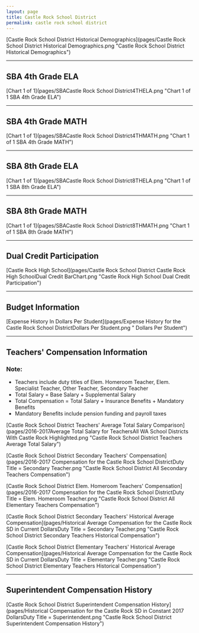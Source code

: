 ```yaml
---
layout: page
title: Castle Rock School District
permalink: castle rock school district
---
```



[Castle Rock School District Historical Demographics](pages/Castle Rock School District Historical Demographics.png "Castle Rock School District Historical Demographics")

___

## SBA 4th Grade ELA

[Chart 1 of 1](pages/SBACastle Rock School District4THELA.png "Chart 1 of 1 SBA 4th Grade ELA")


___

## SBA 4th Grade MATH

[Chart 1 of 1](pages/SBACastle Rock School District4THMATH.png "Chart 1 of 1 SBA 4th Grade MATH")


___

## SBA 8th Grade ELA

[Chart 1 of 1](pages/SBACastle Rock School District8THELA.png "Chart 1 of 1 SBA 8th Grade ELA")


___

## SBA 8th Grade MATH

[Chart 1 of 1](pages/SBACastle Rock School District8THMATH.png "Chart 1 of 1 SBA 8th Grade MATH")


___

## Dual Credit Participation

[Castle Rock High School](pages/Castle Rock School District Castle Rock High SchoolDual Credit BarChart.png "Castle Rock High School Dual Credit Participation")


___

## Budget Information

[Expense History In Dollars Per Student](pages/Expense History for the Castle Rock School DistrictDollars Per Student.png " Dollars Per Student")


___

## Teachers' Compensation Information
### Note:
- Teachers include duty titles of Elem. Homeroom Teacher, Elem. Specialist Teacher, Other Teacher, Secondary Teacher
- Total Salary = Base Salary + Supplemental Salary
- Total Compensation = Total Salary + Insurance Benefits + Mandatory Benefits
- Mandatory Benefits include pension funding and payroll taxes

[Castle Rock School District Teachers' Average Total Salary Comparison](pages/2016-2017Average Total Salary for TeachersAll WA School Districts With Castle Rock Highlighted.png "Castle Rock School District Teachers Average Total Salary")

[Castle Rock School District Secondary Teachers' Compensation](pages/2016-2017 Compensation for the Castle Rock School DistrictDuty Title = Secondary Teacher.png "Castle Rock School District All Secondary Teachers Compensation")

[Castle Rock School District Elem. Homeroom Teachers' Compensation](pages/2016-2017 Compensation for the Castle Rock School DistrictDuty Title = Elem. Homeroom Teacher.png "Castle Rock School District All Elementary Teachers Compensation")

[Castle Rock School District Secondary Teachers' Historical Average Compensation](pages/Historical Average Compensation for the Castle Rock SD in Current DollarsDuty Title = Secondary Teacher.png "Castle Rock School District Secondary Teachers Historical Compensation")

[Castle Rock School District Elementary Teachers' Historical Average Compensation](pages/Historical Average Compensation for the Castle Rock SD in Current DollarsDuty Title = Elementary Teacher.png "Castle Rock School District Elementary Teachers Historical Compensation")


___

## Superintendent Compensation History

[Castle Rock School District Superintendent Compensation History](pages/Historical Compensation for the Castle Rock SD in Constant 2017 DollarsDuty Title = Superintendent.png "Castle Rock School District Superintendent Compensation History")

